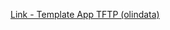 [Link - Template App TFTP (olindata)](https://github.com/olindata/tribily-zabbix-templates/blob/master/App_TFTP)
